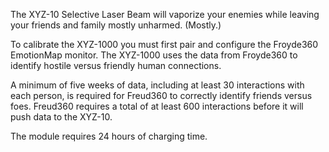 The XYZ-10 Selective Laser Beam will vaporize your enemies while leaving your friends and family mostly unharmed. (Mostly.)

To calibrate the XYZ-1000 you must first pair and configure the Froyde360 EmotionMap monitor. The XYZ-1000 uses the data from Froyde360 to identify hostile versus friendly human connections.

A minimum of five weeks of data, including at least 30 interactions with each person, is required for Freud360 to correctly identify friends versus foes. Freud360 requires a total of at least 600 interactions before it will push data to the XYZ-10.

The module requires 24 hours of charging time. 